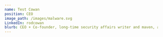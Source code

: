 ```yaml
---
name: Test Cowan
position: CEO
image_path: /images/malware.svg
LinkedIn: rodcowan
blurb: CEO + Co-founder, long-time security affairs writer and maven, advising globally on security and media, policy, and communication.
---
```

